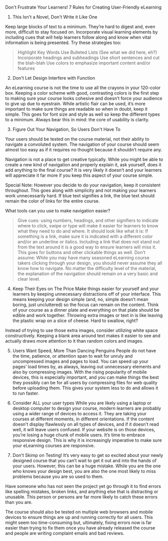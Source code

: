 Don't Frustrate Your Learners! 7 Rules for Creating User-Friendly eLearning

1. This Isn't a Novel, Don't Write it Like One

Keep large blocks of text to a minimum. They’re hard to digest and, even more, difficult to stay focused on. Incorporate visual learning elements by including cues that will help learners follow along and know when vital information is being presented. Try these strategies too:

> Highlight Key Words
> Use Bulleted Lists (See what we did here, eh?)
> Incorporate headings and subheadings
> Use short sentences and cut the blah-blah
> Use colors to emphasize important content and/or features

2. Don't Let Design Interfere with Function

An eLearning course is not the time to use all the crayons in your 120-color box. Keeping a color scheme with good, contrasting colors is the first step to making sure your course looks cohesive and doesn’t force your audience to give up due to eyestrain. While artistic flair can be used, it’s more important to make sure things are readable so when in doubt, keep it simple. This goes for font size and style as well so keep the different types to a minimum. Always bear this in mind: the core of usability is clarity.

3. Figure Out Your Navigation, So Users Don't Have To

Your users should be tested on the course material, not their ability to navigate a convoluted system. The navigation of your course should seem almost too easy as if it requires no thought because it shouldn’t require any.

Navigation is not a place to get creative typically. While you might be able to create a new kind of navigation and properly explain it, ask yourself, does it add anything to the final course? It is very likely it doesn’t and your learners will appreciate it far more if you keep this aspect of your course simple.

Special Note: However you decide to do your navigation, keep it consistent throughout. This goes along with simplicity and not making your learners work unnecessarily hard. If blue text signifies a link, the blue text should remain the color of links for the entire course.

What tools can you use to make navigation easier?

> Give cues: using numbers, headings, and other signifiers to indicate where to click, swipe or type will make it easier for learners to know what they need to do and where.
> It should look like what it is: If something is a link, make sure it is indicated with a different color and/or an underline or italics. Including a link that does not stand out from the text around it is a good way to ensure learners will miss it. This goes for buttons and other clickable things as well.
> Don’t assume: While you may have many seasoned eLearning course takers clicking through your design, you should never assume they all know how to navigate. No matter the difficulty level of the material, the explanation of the navigation should remain on a very basic and clear level.

4. Keep Their Eyes on The Price
   Make things easier for yourself and your learners by keeping unnecessary distractions off of your interface. This means keeping your design simple (and, no, simple doesn’t mean boring, just uncluttered) so the focus can remain on the content. Think of your course as a dinner plate and everything on that plate should be edible and work together. Throwing extra images or text in is like leaving the plastic wrap on a slice of cheese. Hard to swallow, right?

Instead of trying to use those extra images, consider utilizing white space constructively. Keeping a blank area around text makes it easier to see and actually draws more attention to it than random colors and images.

5. Users Want Speed, More Than Dancing Penguins
   People do not have the time, patience, or attention span to wait for unruly and uncompressed images and pages to load. You can speed up your pages’ load times by, as always, leaving out unnecessary elements and also by compressing images. With the rising popularity of mobile devices, this is especially important, and you can make things the best they possibly can be for all users by compressing files for web quality before uploading them. This gives your system less to do and allows it to run faster.

6. Consider ALL your user types
   While you are likely using a laptop or desktop computer to design your course, modern learners are probably using a wider range of devices to access it. They are taking your courses at different moments, in different orientations. If the content doesn't display flawlessly on all types of devices, and if it doesn’t read well, it will leave users confused. If your website is on those devices, you’re losing a huge chunk of mobile users. It’s time to embrace responsive design. This is why it is increasingly imperative to make sure your eLearning courses are responsive.

7. Don't Skimp on Testing!
   It’s very easy to get so excited about your newly designed course that you can’t wait to get it out and into the hands of your users. However, this can be a huge mistake. While you are the one who knows your design best, you are also the one most likely to miss problems because you are so used to them.

Have someone who has not seen the project yet go through it to find errors like spelling mistakes, broken links, and anything else that is distracting or unusable. This person or persons are far more likely to catch these errors than you are.

The course should also be tested on multiple web browsers and mobile devices to ensure things are up and running correctly for all users. This might seem too time-consuming but, ultimately, fixing errors now is far easier than trying to fix them once you have already released the course and people are writing complaint emails and bad reviews.
